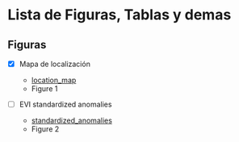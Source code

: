 # Lista de Figuras, Tablas y demas

## Figuras 


- [x] Mapa de localización

    - [location_map](../man/figures/location_map.Rmd)
    - Figure 1 
    
- [ ] EVI standardized anomalies

    - [standardized_anomalies](../man/figures/std_anomalies.Rmd)
    - Figure 2